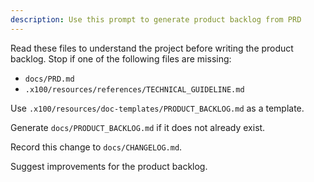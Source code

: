```yaml
---
description: Use this prompt to generate product backlog from PRD
---
```


Read these files to understand the project before writing the product backlog. Stop if one of the following files are missing:
- `docs/PRD.md`
- `.x100/resources/references/TECHNICAL_GUIDELINE.md`

Use `.x100/resources/doc-templates/PRODUCT_BACKLOG.md` as a template.

Generate `docs/PRODUCT_BACKLOG.md` if it does not already exist.

Record this change to `docs/CHANGELOG.md`.

Suggest improvements for the product backlog.
